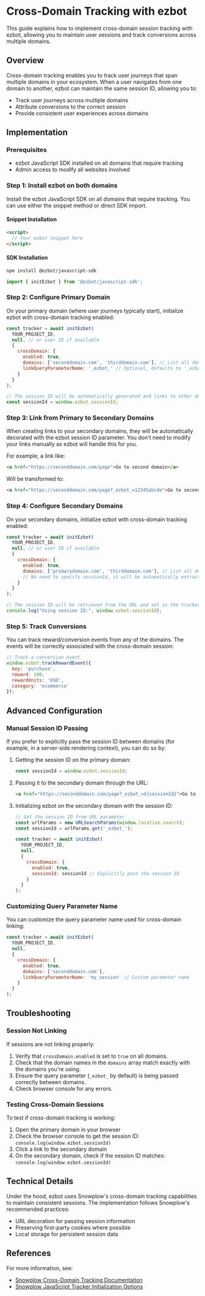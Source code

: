 # Cross-Domain Tracking with ezbot

This guide explains how to implement cross-domain session tracking with ezbot, allowing you to maintain user sessions and track conversions across multiple domains.

## Overview

Cross-domain tracking enables you to track user journeys that span multiple domains in your ecosystem. When a user navigates from one domain to another, ezbot can maintain the same session ID, allowing you to:

- Track user journeys across multiple domains
- Attribute conversions to the correct session
- Provide consistent user experiences across domains

## Implementation

### Prerequisites

- ezbot JavaScript SDK installed on all domains that require tracking
- Admin access to modify all websites involved

### Step 1: Install ezbot on both domains

Install the ezbot JavaScript SDK on all domains that require tracking. You can use either the snippet method or direct SDK import.

#### Snippet Installation

```html
<script>
  // Your ezbot snippet here
</script>
```

#### SDK Installation

```bash
npm install @ezbot/javascript-sdk
```

```javascript
import { initEzbot } from '@ezbot/javascript-sdk';
```

### Step 2: Configure Primary Domain

On your primary domain (where user journeys typically start), initialize ezbot with cross-domain tracking enabled:

```javascript
const tracker = await initEzbot(
  YOUR_PROJECT_ID,
  null, // or user ID if available
  {
    crossDomain: {
      enabled: true,
      domains: ['seconddomain.com', 'thirddomain.com'], // List all domains to link
      linkQueryParameterName: '_ezbot_' // Optional, defaults to '_ezbot_'
    }
  }
);

// The session ID will be automatically generated and links to other domains will be decorated
const sessionId = window.ezbot.sessionId;
```

### Step 3: Link from Primary to Secondary Domains

When creating links to your secondary domains, they will be automatically decorated with the ezbot session ID parameter. You don't need to modify your links manually as ezbot will handle this for you.

For example, a link like:
```html
<a href="https://seconddomain.com/page">Go to second domain</a>
```

Will be transformed to:
```html
<a href="https://seconddomain.com/page?_ezbot_=12345abcde">Go to second domain</a>
```

### Step 4: Configure Secondary Domains

On your secondary domains, initialize ezbot with cross-domain tracking enabled:

```javascript
const tracker = await initEzbot(
  YOUR_PROJECT_ID,
  null, // or user ID if available
  {
    crossDomain: {
      enabled: true,
      domains: ['primarydomain.com', 'thirddomain.com'], // List all domains to link
      // No need to specify sessionId, it will be automatically extracted from URL
    }
  }
);

// The session ID will be retrieved from the URL and set in the tracker
console.log("Using session ID:", window.ezbot.sessionId);
```

### Step 5: Track Conversions

You can track reward/conversion events from any of the domains. The events will be correctly associated with the cross-domain session:

```javascript
// Track a conversion event
window.ezbot.trackRewardEvent({
  key: 'purchase',
  reward: 100,
  rewardUnits: 'USD',
  category: 'ecommerce'
});
```

## Advanced Configuration

### Manual Session ID Passing

If you prefer to explicitly pass the session ID between domains (for example, in a server-side rendering context), you can do so by:

1. Getting the session ID on the primary domain:
   ```javascript
   const sessionId = window.ezbot.sessionId;
   ```

2. Passing it to the secondary domain through the URL:
   ```html
   <a href="https://seconddomain.com/page?_ezbot_=${sessionId}">Go to second domain</a>
   ```

3. Initializing ezbot on the secondary domain with the session ID:
   ```javascript
   // Get the session ID from URL parameter
   const urlParams = new URLSearchParams(window.location.search);
   const sessionId = urlParams.get('_ezbot_');

   const tracker = await initEzbot(
     YOUR_PROJECT_ID,
     null,
     {
       crossDomain: {
         enabled: true,
         sessionId: sessionId // Explicitly pass the session ID
       }
     }
   );
   ```

### Customizing Query Parameter Name

You can customize the query parameter name used for cross-domain linking:

```javascript
const tracker = await initEzbot(
  YOUR_PROJECT_ID,
  null,
  {
    crossDomain: {
      enabled: true,
      domains: ['seconddomain.com'],
      linkQueryParameterName: 'my_session' // Custom parameter name
    }
  }
);
```

## Troubleshooting

### Session Not Linking

If sessions are not linking properly:

1. Verify that `crossDomain.enabled` is set to `true` on all domains.
2. Check that the domain names in the `domains` array match exactly with the domains you're using.
3. Ensure the query parameter (`_ezbot_` by default) is being passed correctly between domains.
4. Check browser console for any errors.

### Testing Cross-Domain Sessions

To test if cross-domain tracking is working:

1. Open the primary domain in your browser
2. Check the browser console to get the session ID: `console.log(window.ezbot.sessionId)`
3. Click a link to the secondary domain
4. On the secondary domain, check if the session ID matches: `console.log(window.ezbot.sessionId)`

## Technical Details

Under the hood, ezbot uses Snowplow's cross-domain tracking capabilities to maintain consistent sessions. The implementation follows Snowplow's recommended practices:

- URL decoration for passing session information
- Preserving first-party cookies where possible
- Local storage for persistent session data

## References

For more information, see:

- [Snowplow Cross-Domain Tracking Documentation](https://docs.snowplow.io/docs/sources/trackers/javascript-trackers/web-tracker/cross-domain-tracking/)
- [Snowplow JavaScript Tracker Initialization Options](https://docs.snowplow.io/docs/sources/trackers/javascript-trackers/web-tracker/tracker-setup/initialization-options/)
